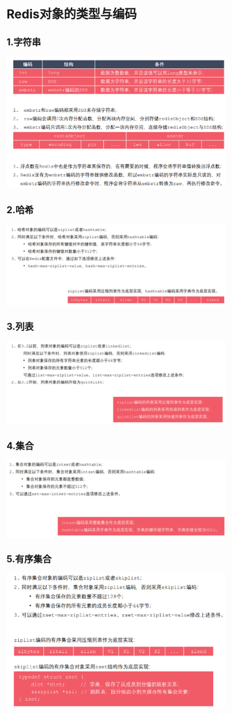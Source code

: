 # Redis对象的类型与编码

## 1.字符串

![](pic\14.png)

## 2.哈希

![](pic\15.png)

## 3.列表

![](pic\16.png)

## 4.集合

![](pic\17.png)

## 5.有序集合

![](pic\18.png)